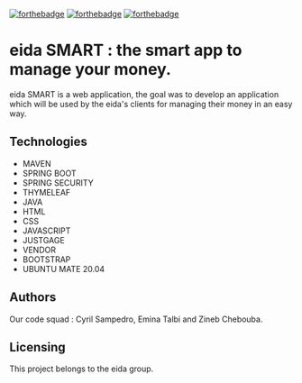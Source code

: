 [![forthebadge](https://forthebadge.com/images/badges/built-by-developers.svg)](https://forthebadge.com)
[![forthebadge](https://forthebadge.com/images/badges/made-with-java.svg)](https://forthebadge.com)
[![forthebadge](https://forthebadge.com/images/badges/powered-by-coffee.svg)](https://forthebadge.com)

# eida SMART : the smart app to manage your money.

eida SMART is a web application, the goal was to develop an application which will be used by the eida's clients for managing their money in an easy way.

## Technologies

- MAVEN
- SPRING BOOT
- SPRING SECURITY
- THYMELEAF
- JAVA 
- HTML
- CSS
- JAVASCRIPT
- JUSTGAGE
- VENDOR
- BOOTSTRAP
- UBUNTU MATE 20.04

## Authors

Our code squad : Cyril Sampedro, Emina Talbi and Zineb Chebouba.

## Licensing

This project belongs to the eida group.
